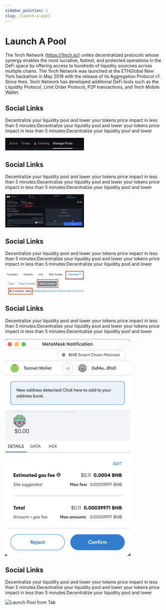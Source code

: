 ```yaml
---
sidebar_position: 1
slug: /launch-a-pool
---
```


# Launch A Pool

The 1inch Network (https://1inch.io/) unites decentralized protocols whose synergy enables the most lucrative, fastest, and protected operations in the DeFi space by offering access to hundreds of liquidity sourcnes across multiple chains. The 1inch Network was launched at the ETHGlobal New York hackathon in May 2019 with the release of its Aggregation Protocol v1. Since then, 1inch Network has developed additional DeFi tools such as the Liquidity Protocol, Limit Order Protocol, P2P transactions, and 1inch Mobile Wallet.

## Social Links
Decentralize your liquidity pool and lower your tokens price impact in less than 5 minutes:Decentralize your liquidity pool and lower your tokens price impact in less than 5 minutes:Decentralize your liquidity pool and lower

<img src="img/webp/manage_pool_tab.webp" alt="Manage Pool Tab" width="50%"/>

## Social Links
Decentralize your liquidity pool and lower your tokens price impact in less than 5 minutes:Decentralize your liquidity pool and lower your tokens price impact in less than 5 minutes:Decentralize your liquidity pool and lower

<img src="img/webp/go_to_launch_tab.webp" alt="Go To Launch Tab" width="50%"/>

## Social Links
Decentralize your liquidity pool and lower your tokens price impact in less than 5 minutes:Decentralize your liquidity pool and lower your tokens price impact in less than 5 minutes:Decentralize your liquidity pool and lower

<img src="img/webp/explorer_write_function.webp" alt="Write Function" width="50%"/>

## Social Links
Decentralize your liquidity pool and lower your tokens price impact in less than 5 minutes:Decentralize your liquidity pool and lower your tokens price impact in less than 5 minutes:Decentralize your liquidity pool and lower

<img src="img/webp/metamask_launch_from_tab.webp" alt="Metamask Launch from Tab" width="400"/>

## Social Links
Decentralize your liquidity pool and lower your tokens price impact in less than 5 minutes:Decentralize your liquidity pool and lower your tokens price impact in less than 5 minutes:Decentralize your liquidity pool and lower

<image src="img/webp/launch_pool_tab.webp" alt="Launch Pool from Tab" width="50%"/>